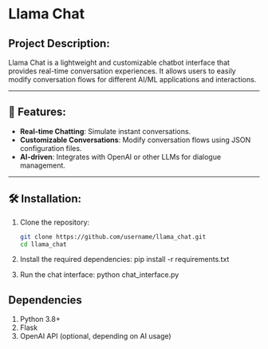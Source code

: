 # Llama Chat

## Project Description:
Llama Chat is a lightweight and customizable chatbot interface that provides real-time conversation experiences. It allows users to easily modify conversation flows for different AI/ML applications and interactions.

---

## 🚀 Features:
- **Real-time Chatting**: Simulate instant conversations.
- **Customizable Conversations**: Modify conversation flows using JSON configuration files.
- **AI-driven**: Integrates with OpenAI or other LLMs for dialogue management.

---

## 🛠️ Installation:
1. Clone the repository:
   ```bash
   git clone https://github.com/username/llama_chat.git
   cd llama_chat

2. Install the required dependencies:
   pip install -r requirements.txt

3. Run the chat interface:
   python chat_interface.py


## Dependencies
1. Python 3.8+
2. Flask
3. OpenAI API (optional, depending on AI usage)
